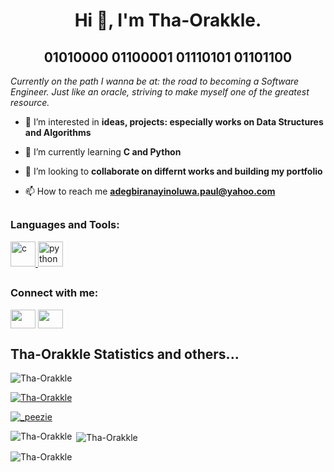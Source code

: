 <h1 align="center">Hi 👋, I'm Tha-Orakkle.</h1>
<h2 align="center">01010000 01100001 01110101 01101100</h2>

*Currently on the path I wanna be at: the road to becoming a Software Engineer. Just like an oracle, striving to make myself one of the greatest resource.*

- 👀 I’m interested in **ideas, projects: especially works on Data Structures and Algorithms**

- 🌱 I’m currently learning **C and Python**

- 💞️ I’m looking to **collaborate on differnt works and building my portfolio**
 
- 📫 How to reach me **adegbiranayinoluwa.paul@yahoo.com**

## <h3 align="left">Languages and Tools:</h3>
<p align="left"> <a href="https://www.cprogramming.com/" target="_blank"> <img src="https://devicons.github.io/devicon/devicon.git/icons/c/c-original.svg" alt="c" width="40" height="40"/> </a> <a href="https://www.python.org" target="_blank"> <img src="https://devicons.github.io/devicon/devicon.git/icons/python/python-original.svg" alt="python" width="40" height="40"/> </a> </p>

## <h3 align="left">Connect with me:</h3>
<p align="left">
<a href="https://twitter.com/_peezie" target="blank"><img align="center" src="https://cdn.jsdelivr.net/npm/simple-icons@3.0.1/icons/twitter.svg" alt="" height="30" width="40" /></a>
<a href="your link" target="blank"><img align="center" src="https://cdn.jsdelivr.net/npm/simple-icons@3.0.1/icons/linkedin.svg" alt="" height="30" width="40" /></a>
</p>

## Tha-Orakkle Statistics and others...

<p align="left"> <img src="https://komarev.com/ghpvc/?username=Tha-Orakkle&label=Profile%20views&color=0e75b6&style=flat" alt="Tha-Orakkle" /> </p>

<p align="left"> <a href="https://github.com/ryo-ma/github-profile-trophy"><img src="https://github-profile-trophy.vercel.app/?username=Tha-Orakkle" alt="Tha-Orakkle" /></a> </p>

<p align="left"> <a href="https://twitter.com/_peezie" target="blank"><img src="https://img.shields.io/twitter/follow/_peezie?logo=twitter&style=for-the-badge" alt="_peezie" /></a> </p>

<p><img align="left" src="https://github-readme-stats.vercel.app/api/top-langs?username=Tha-Orakkle&show_icons=true&locale=en&layout=compact" alt="Tha-Orakkle" /></p>

<p>&nbsp;<img align="center" src="https://github-readme-stats.vercel.app/api?username=Tha-Orakkle&show_icons=true&locale=en" alt="Tha-Orakkle" /></p>

<p><img align="center" src="https://github-readme-streak-stats.herokuapp.com/?user=Tha-Orakkle&" alt="Tha-Orakkle" /></p>



<!---
Tha-Orakkle/Tha-Orakkle is a ✨ special ✨ repository because its `README.md` (this file) appears on your GitHub profile.
You can click the Preview link to take a look at your changes.
--->
